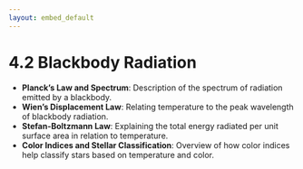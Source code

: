```yaml
---
layout: embed_default
---
```


# 4.2 Blackbody Radiation

- **Planck’s Law and Spectrum**: Description of the spectrum of radiation emitted by a blackbody.
- **Wien’s Displacement Law**: Relating temperature to the peak wavelength of blackbody radiation.
- **Stefan-Boltzmann Law**: Explaining the total energy radiated per unit surface area in relation to temperature.
- **Color Indices and Stellar Classification**: Overview of how color indices help classify stars based on temperature and color.
